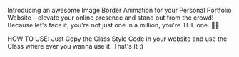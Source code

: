 Introducing an awesome Image Border Animation for your Personal Portfolio Website – elevate your online presence and stand out from the crowd! Because let's face it, you're not just one in a million, you're THE one. 🚀✨

HOW TO USE:
Just Copy the Class Style Code in your website and use the Class where ever you wanna use it. That's It :)

